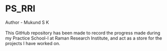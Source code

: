 # PS_RRI
Author - Mukund S K
<br>
<br>
This GitHub repository has been made to record the progress made during my Practice School-I at Raman Research Institute, and act as a store for the projects I have worked on.
<br>
